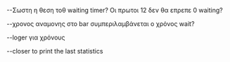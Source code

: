 --Σωστη η θεση τοθ waiting timer? Οι πρωτοι 12 δεν θα επρεπε 0 waiting?

--χρονος αναμονης στο bar συμπεριλαμβάνεται ο χρόνος wait?

--loger για χρόνους

--closer to print the last statistics
